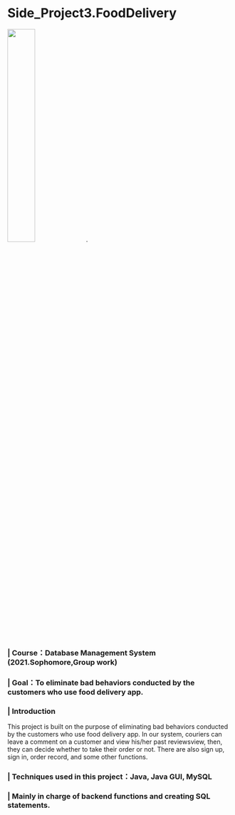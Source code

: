 # Side_Project3.FoodDelivery
<img src="https://user-images.githubusercontent.com/58580554/160270083-3b3303f9-2a39-4e75-96ce-13d5ba9d7af1.png" width = 35%>. 
### | Course：Database Management System (2021.Sophomore,Group work)
### | Goal：To eliminate bad behaviors conducted by the customers who use food delivery app.
### | Introduction
This project is built on the purpose of eliminating bad behaviors conducted by the customers who use food delivery app. In our system, couriers can leave a comment on a customer and view his/her past reviewsview, then, they can decide whether to take their order or not. There are also sign up, sign in, order record, and some other functions.
### | Techniques used in this project：Java, Java GUI, MySQL
### | Mainly in charge of backend functions and creating SQL statements.
